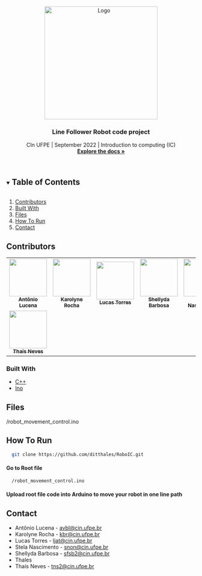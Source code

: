 <!-- PROJECT LOGO -->
<br />
<p align="center">
  <a href="https://img.freepik.com/fotos-premium/os-semicondutores-e-transistores-usados-na-placa-de-circuito-conceito-da-industria-de-computadores_63762-7252.jpg">
    <img src="http://storage.ning.com/topology/rest/1.0/file/get/1979594059?profile=RESIZE_1024x1024" alt="Logo" height="300">
  </a>

  <h3 align="center">Line Follower Robot code project</h3>

  <p align="center">
    CIn UFPE | September 2022 | Introduction to computing (IC)
    <br />
    <a href="https://github.com/ditthales/RoboIC"><strong>Explore the docs »</strong></a>
    <br />
    <br />
  </p>
</p>

<!-- TABLE OF CONTENTS -->
<details open="open">
  <summary><h2 style="display: inline-block">Table of Contents</h2></summary>
  <ol>
    <li><a href="#contributors">Contributors</a></li>
    <li><a href="#built-with">Built With</a></li>
        <li><a href="#files">Files</a></li>
        <li><a href="#how-to-run">How To Run</a></li>
    <li><a href="#contact">Contact</a></li>
  </ol>
</details>

## Contributors

<table>
  <tr>
  
 <td align="center"><a href="https://github.com/lucena564"><img src="https://avatars.githubusercontent.com/u/85140867?v=4" width="100px;" alt=""/><br /><sub><b>Antônio Lucena</b></sub></a><br/></td>
 
 <td align="center"><a href="https://github.com/karolrocha"><img src="https://avatars.githubusercontent.com/u/64050363?v=4" width="100px;" alt=""/><br /><sub><b>Karolyne Rocha</b></sub></a><br/></td>
 
<td align="center"><a href="https://github.com/LucasTorres96"><img src="https://avatars.githubusercontent.com/u/84953349?v=4" width="100px;" alt=""/><br /><sub><b>Lucas Torres</b></sub></a><br/></td>

<td align="center"><a href="https://github.com/Shellyda"><img src="https://avatars.githubusercontent.com/u/69990297?v=4" width="100px;" alt=""/><br /><sub><b>Shellyda Barbosa</b></sub></a><br/></td>
    
<td align="center"><a href="https://github.com/stelanascimento"><img src="https://avatars.githubusercontent.com/u/53984571?v=4" width="100px;" alt=""/><br /><sub><b>Stela Nascimento</b></sub></a><br/></td>

<td align="center"><a href="https://github.com/ditthales"><img src="https://avatars.githubusercontent.com/u/88944010?v=4" width="100px;" alt=""/><br /><sub><b>Thales</b></sub></a><br/></td>
</tr>

<td align="center"><a href="https://github.com/thaisnevest"><img src="https://avatars.githubusercontent.com/u/56198772?v=4" width="100px;" alt=""/><br /><sub><b>Thaís Neves</b></sub></a><br/></td>
</tr>
 </table>

### Built With

* [ C++ ](https://devdocs.io/cpp/)
* [ Ino ](http://inotool.org/)

## Files

/robot_movement_control.ino

## How To Run 

```sh
  git clone https://github.com/ditthales/RoboIC.git
```

#### Go to Root file
```sh
  /robot_movement_control.ino
```

#### Upload root file code into Arduino to move your robot in one line path

## Contact
- Antônio Lucena - avbl@cin.ufpe.br
- Karolyne Rocha - kbr@cin.ufpe.br
- Lucas Torres - ljat@cin.ufpe.br
- Stela Nascimento - snon@cin.ufpe.br
- Shellyda Barbosa - sfsb2@cin.ufpe.br
- Thales 
- Thaís Neves - tns2@cin.ufpe.br

<!-- MARKDOWN LINKS & IMAGES -->
<!-- https://www.markdownguide.org/basic-syntax/#reference-style-links -->
[contributors-shield]: https://img.shields.io/github/contributors/github_username/repo.svg?style=for-the-badge
[contributors-url]: https://github.com/github_username/repo/graphs/contributors
[forks-shield]: https://img.shields.io/github/forks/github_username/repo.svg?style=for-the-badge
[forks-url]: https://github.com/github_username/repo/network/members
[stars-shield]: https://img.shields.io/github/stars/github_username/repo.svg?style=for-the-badge
[stars-url]: https://github.com/github_username/repo/stargazers
[issues-shield]: https://img.shields.io/github/issues/github_username/repo.svg?style=for-the-badge
[issues-url]: https://github.com/github_username/repo/issues
[license-shield]: https://img.shields.io/github/license/github_username/repo.svg?style=for-the-badge
[license-url]: https://github.com/github_username/repo/blob/master/LICENSE.txt
[linkedin-shield]: https://img.shields.io/badge/-LinkedIn-black.svg?style=for-the-badge&logo=linkedin&colorB=555
[linkedin-url]: https://linkedin.com/in/github_username
